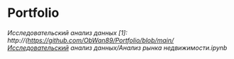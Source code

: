 # Portfolio

###### Исследовательский анализ данных  [1]: http://(https://github.com/ObWan89/Portfolio/blob/main/Исследовательский анализ данных/Анализ рынка недвижимости.ipynb
